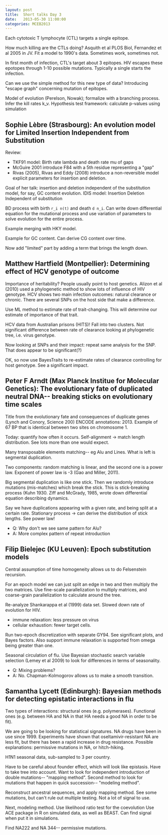```yaml
---
layout: post
title:  Short talks Day 3
date:   2013-05-30 11:00:00
categories: MCEB2013
---
```


Each cytotoxic T lymphocyte (CTL) targets a single epitope.

How much killing are the CTLs doing?
Asquith et al PLOS Biol, Fernandez et al 2005 in JV.
Fit a model to 1990's data. Sometimes work, sometimes not.

In first month of infection, CTL's target about 3 epitopes.
HIV escapes these epotopes through 1-10 possible mutations.
Typically a single starts the infection.

Can we use the simple method for this new type of data?
Introducing "escape graph" concerning mutation of epitopes.

Model of evolution (Perelson, Nowak); formalize with a branching process.
Infer the kill rates k_v.
Hypothesis test framework: calculate p-values using simulation


## Sophie Lèbre (Strasbourg): An evolution model for Limited Insertion Independent from Substitution

Review:
* TKF91 model: Birth rate lambda and death rate mu of gaps
* McGuire 2001 introduce F84 with a 5th residue representing a "gap"
* Rivas (2005), Rivas and Eddy (2008) introduce a non-reversible model
explicit parameters for insertion and deletion.

Goal of her talk: insertion and deletion independent of the substitution model, for say, GC content evolution.
IDIS model: Insertion Deletion Independent of substitution

BD process with birth `r_i n(t)` and death `d n_i`.
Can write down differential equation for the mutational process and use variation of parameters to solve evolution for the entire process.

Example merging with HKY model.

Example for GC content. Can derive CG content over time.

Now add "limited" part by adding a term that brings the length down.

## Matthew Hartfield (Montpellier): Determining effect of HCV genotype of outcome

Importance of heritability?
People usually point to host genetics.
Alizon et al (2010) used a phylogenetic method to show lots of influence of HIV genotype.
HCV shows two main infection outcomes: natural clearance or chronic.
There are several SNPs on the host side that make a difference.

Use ML method to estimate rate of trait-changing.
This will determine our estimate of importance of that trait.

HCV data from Australian prisons (HITS)!
Fall into two clusters.
Not significant difference between rate of clearance looking at phylogenetic tree, i.e. virus genotype.

Now looking at SNPs and their impact: repeat same analysis for the SNP.
That does appear to be significant(?)

OK, so now use BayesTraits to re-estimate rates of clearance controlling for host genotype.
See a significant impact.

## Peter F Arndt (Max Planck Institue for Molecular Genetics): The evolutionary fate of duplicated neutral DNA-- breaking sticks on evolutionary time scales

Title from the evolutionary fate and consequences of duplicate genes (Lynch and Conory, Science 200)
ENCODE annotations: 2013.
Example of 67 BP that is identical between two sites on chromosome 1.

Today: quantify how often it occurs.
Self-alignment -> match length distribution.
See lots more than one would expect.

Many transposable elements matching-- eg Alu and Lines.
What is left is segmental duplication.

Two components: random matching is linear, and the second one is a power law.
Exponent of power law is -3 (Gao and Miller, 2011).

Big segmental duplication is like one stick.
Then we randomly introduce mutations (mis-matches) which break the stick.
This is stick-breaking process (Kuhn 1930.
Ziff and McGrady, 1985, wrote down differential equation describing dynamics.

Say we have duplications appearing with a given rate, and being split at a certain rate.
Stationary process -> can derive the distribution of stick lengths.
See power law!

* Q: Why don't we see same pattern for Alu?
* A: More complex pattern of repeat introduction


## Filip Bielejec (KU Leuven): Epoch substitution models

Central assumption of time homogeneity allows us to do Felsenstein recursion.

For an epoch model we can just split an edge in two and then multiply the two matrices.
Use fine-scale parallelization to multiply matrices, and coarse-grain parallelization to calculate around the tree.

Re-analyze Shankarappa et al (1999) data set.
Slowed down rate of evolution for HIV.

* immune relaxation: less pressure on virus
* cellular exhaustion: fewer target cells.

Run two-epoch discretization with separate GY94.
See significant plots, and Bayes factors.
Also support immune relaxation is supported from omega being greater than one.

Seasonal circulation of flu.
Use Bayesian stochastic search variable selection (Lemey et al 2009) to look for differences in terms of seasonality.

* Q: Mixing problems?
* A: No. Chapman-Kolmogorov allows us to make a smooth transition.


## Samantha Lycett (Edinburgh): Bayesian methods for detecting epistatic interactions in flu

Two types of interactions: structural ones (e.g. polymerases). Functional ones (e.g. between HA and NA in that HA needs a good NA in order to be fit).

We are going to be looking for statistical signatures.
NA drugs have been in use since 1999.
Experiments have shown that oseltamivir-resistant NA are less fit, but there has been a rapid increase in drug resistance.
Possible explanations: permissive mutations in NA, or hitch-hiking.

H1N1 seasonal data, sub-sampled to 3 per country.

Have to be careful about founder effect, which will look like epistasis.
Have to take tree into account.
Want to look for independent introduction of double mutations-- "mapping method".
Second method to look for mutations that happen in quick succession-- "modeling method".

Reconstruct ancestral sequences, and apply mapping method.
See some mutations, but can't rule out multiple testing.
Not a lot of signal to use.

Next, modeling method.
Use likelihood ratio test for the coevolution
Use ACE package in R on simulated data, as well as BEAST.
Can find signal when put it in simulations.

Find NA222 and NA 344-- permissive mutations.

